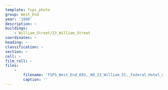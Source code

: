 ```yaml
---
template: fsps_photo
group: West_End
year: '1980'
description: ~
buildings:
    - William_Street/23_William_Street
coordinates: ~
heading: ~
classification: ~
section: ~
cell: ~
film_roll: ~
files:
    -
        filename: 'FSPS_West_End_093,_NO_23_William_St,_Federal_Hotel_courtyard,_WE-4,_1980.png'
        caption: ''
---
```

